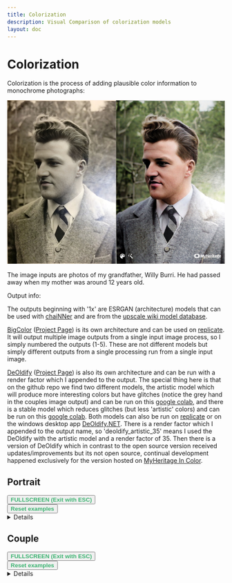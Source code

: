 ```yaml
---
title: Colorization
description: Visual Comparison of colorization models
layout: doc
---
```


<script setup lang="ts">
import ImageSliderGithub from './components/imageslidergithub.vue' // the vue image slider example comparison component

//HTML5 Fullscreen API
const fullscreenEnabled = document.fullscreenEnabled; //check if fullscreen is possible
function enterFullscreen(elementName) {
  var element = document.getElementById(elementName);
  if(element.requestFullscreen) {
    element.requestFullscreen();
  } else if(element.msRequestFullscreen) {      // for IE11 (remove June 15, 2022)
    element.msRequestFullscreen();
  } else if(element.webkitRequestFullscreen) {  // iOS Safari
    element.webkitRequestFullscreen();
  }
}

// reset button, to keep it simple this will reset all examples. This is simply because when entering fullscreen mode, dragging/moving the image out of view, and pressing esc, the image will have 'vanished' (not in view anymore) so i thought id add a reset button
import { ref } from 'vue';
const componentKey = ref(0);

const forceRerender = () => {
  componentKey.value += 1;
};
</script>

# Colorization

Colorization is the process of adding plausible color information to monochrome photographs:

![Example](../assets/images/colorization/showcase.webp)

The image inputs are photos of my grandfather, Willy Burri. He had passed away when my mother was around 12 years old.

Output info:

The outputs beginning with '1x' are ESRGAN (architecture) models that can be used with [chaiNNer](https://github.com/chaiNNer-org/chaiNNer) and are from the [upscale wiki model database](https://upscale.wiki/wiki/Model_Database).  

[BigColor](https://github.com/KIMGEONUNG/BigColor) ([Project Page](https://kimgeonung.github.io/bigcolor/)) is its own architecture and can be used on [replicate](https://replicate.com/cjwbw/bigcolor). It will output multiple image outputs from a single input image process, so I simply numbered the outputs (1-5). These are not different models but simply different outputs from a single processing run from a single input image. 

[DeOldify](https://github.com/jantic/DeOldify) ([Project Page](https://deoldify.ai/)) is also its own architecture and can be run with a render factor which I appended to the output. The special thing here is that on the github repo we find two different models, the artistic model which will produce more interesting colors but have glitches (notice the grey hand in the couples image output) and can be run on this [google colab](https://colab.research.google.com/github/jantic/DeOldify/blob/master/ImageColorizerColab.ipynb), and there is a stable model which reduces glitches (but less 'artistic' colors) and can be run on this [google colab](https://colab.research.google.com/github/jantic/DeOldify/blob/master/ImageColorizerColabStable.ipynb). Both models can also be run on [replicate](https://replicate.com/arielreplicate/deoldify_image) or on the windows desktop app [DeOldify.NET](https://github.com/ColorfulSoft/DeOldify.NET). There is a render factor which I appended to the output name, so 'deoldify_artistic_35' means I used the DeOldify with the artistic model and a render factor of 35. Then there is a version of DeOldify which in contrast to the open source version received updates/improvements but its not open source, continual development happened exclusively for the version hosted on [MyHeritage In Color](https://www.myheritage.ch/incolor).
  
## Portrait

<div id="portraitExample">
<ImageSliderGithub :key="componentKey" inputImageURL='https://raw.githubusercontent.com/Phhofm/upscale/main/sources/colorization/input/portrait.webp' relativePathOutputFolder='colorization/portrait'/>
</div>
<button v-if="fullscreenEnabled" @click="enterFullscreen('portraitExample')" style="color:mediumseagreen;"><strong>FULLSCREEN (Exit with ESC)</strong></button><br/>
<button v-if="fullscreenEnabled" @click="forceRerender()" style="color:mediumseagreen;"><strong>Reset examples</strong></button>  
<br/>

<details>
  <summary>Details</summary>
  <p>

Input Image: [Image](https://github.com/Phhofm/upscale/blob/main/sources/colorization/input/portrait.webp)

Output Images: [Github Folder](https://github.com/Phhofm/upscale/tree/main/sources/colorization/portrait)

  </p>
</details>

## Couple

<div id="coupleExample">
<ImageSliderGithub :key="componentKey" inputImageURL='https://raw.githubusercontent.com/Phhofm/upscale/main/sources/colorization/input/couple.webp' relativePathOutputFolder='colorization/couple'/>
</div>
<button v-if="fullscreenEnabled" @click="enterFullscreen('coupleExample')" style="color:mediumseagreen;"><strong>FULLSCREEN (Exit with ESC)</strong></button><br/>
<button v-if="fullscreenEnabled" @click="forceRerender()" style="color:mediumseagreen;"><strong>Reset examples</strong></button>  
<br/>

<details>
  <summary>Details</summary>
  <p>

Input Image: [Image](https://github.com/Phhofm/upscale/blob/main/sources/colorization/input/couple.webp)

Output Images: [Github Folder](https://github.com/Phhofm/upscale/tree/main/sources/colorization/couple)

  </p>
</details>